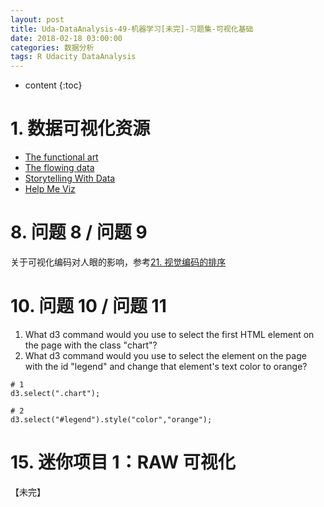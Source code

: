 ```yaml
---
layout: post
title: Uda-DataAnalysis-49-机器学习[未完]-习题集-可视化基础
date: 2018-02-18 03:00:00
categories: 数据分析
tags: R Udacity DataAnalysis 
---
```

* content
{:toc}

# 1. 数据可视化资源

- [The functional art](http://www.thefunctionalart.com/)
- [The flowing data](https://flowingdata.com/)
- [Storytelling With Data](http://www.storytellingwithdata.com/)
- [Help Me Viz](https://policyviz.com/helpmeviz/)

# 8. 问题 8 / 问题 9

关于可视化编码对人眼的影响，参考[21. 视觉编码的排序](http://road2autodrive.info/2018/02/18/Uda-DataAnalysis-47-visualizebasic/)

# 10. 问题 10 / 问题 11

1. What d3 command would you use to select the first HTML element on the page with the class "chart"?
2. What d3 command would you use to select the element on the page with the id "legend" and change that element's text color to orange?

```
# 1
d3.select(".chart");

# 2
d3.select("#legend").style("color","orange");
```

# 15. 迷你项目 1：RAW 可视化

【未完】
